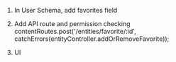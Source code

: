 1. In User Schema, add favorites field

2. Add API route and permission checking
    contentRoutes.post('/entities/favorite/:id', catchErrors(entityController.addOrRemoveFavorite));

3. UI
    